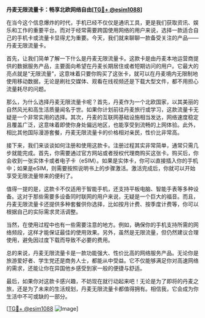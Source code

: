 **丹麦无限流量卡：畅享北欧网络自由[[TG💪+ @esim1088](https://t.me/s/esim1088)]**

在当今这个信息爆炸的时代，手机已经不仅仅是通讯工具，更是我们获取资讯、娱乐和工作的重要平台。而对于经常需要跨国使用网络的用户来说，选择一款适合自己的手机卡或流量卡显得尤为重要。今天，我们就来聊聊一款备受关注的产品——丹麦无限流量卡。

首先，让我们简单了解一下什么是丹麦无限流量卡。这款卡是由丹麦本地运营商提供的数据服务产品，主要面向希望在丹麦长期居住或者短期访问的用户。它最大的亮点就是“无限流量”，这意味着只要你购买了这张卡，就可以在丹麦境内无限制地使用移动数据，无论是刷社交媒体、观看在线视频还是下载大型文件，都不用担心流量耗尽的问题。

那么，为什么选择丹麦无限流量卡呢？首先，丹麦作为一个北欧国家，以其美丽的自然风光和高生活质量闻名于世。如果你计划前往丹麦旅行或学习，这款流量卡无疑是一个非常实用的选择。其次，丹麦的互联网基础设施相当发达，网络速度稳定且覆盖广泛，这意味着即使你身处偏远地区，也能享受到流畅的上网体验。此外，相比其他国际漫游套餐，丹麦无限流量卡的价格相对亲民，性价比非常高。

接下来，我们来谈谈如何注册和使用这款卡。注册过程其实非常简单，通常只需几步就能完成。首先，你需要通过官方网站或者授权代理商购买这张卡。购买后，你会收到一张实体卡或者电子卡（eSIM）。如果是实体卡，你可以直接插入你的手机中；如果是eSIM，则需要按照说明书上的步骤激活。激活完成后，你就可以开始享受无限流量带来的便利了。

值得一提的是，这款卡不仅适用于智能手机，还支持平板电脑、智能手表等多种设备。这对于那些需要多设备同时联网的用户来说，无疑是一个巨大的福音。而且，丹麦无限流量卡还提供多种套餐供你选择，比如按月计费、按季度计费等，你可以根据自己的实际需求灵活调整。

当然，在使用过程中也有一些需要注意的地方。例如，确保你的手机支持所需的网络频段，这样才能保证最佳的使用效果。另外，虽然是无限流量，但仍然建议合理使用，避免因过度下载而导致不必要的费用。

总的来说，丹麦无限流量卡是一款功能强大、性价比高的网络服务产品。无论你是旅游爱好者、学生党还是商务人士，都能从中受益。它不仅能够满足你对高速网络的需求，还能让你在异国他乡感受到家一般的便捷与舒适。

最后，如果你对这款卡感兴趣，不妨现在就行动起来吧！无论是为了即将的丹麦之旅，还是为了未来的生活规划，丹麦无限流量卡都值得拥有。相信我，它会成为你生活中不可或缺的一部分。

[[TG💪+ @esim1088](https://t.me/s/esim1088) ![Image](https://i.postimg.cc/4NQfJmqS/Snipaste-2025-05-13-00-14-12.png)]